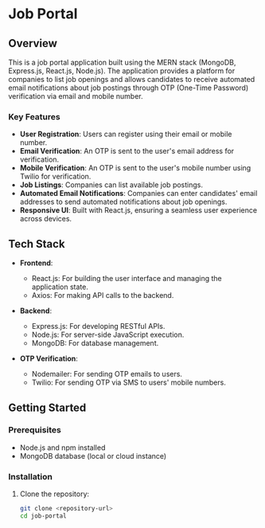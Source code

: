 # Job Portal

## Overview

This is a job portal application built using the MERN stack (MongoDB, Express.js, React.js, Node.js). The application provides a platform for companies to list job openings and allows candidates to receive automated email notifications about job postings through OTP (One-Time Password) verification via email and mobile number.

### Key Features

- **User Registration**: Users can register using their email or mobile number.
- **Email Verification**: An OTP is sent to the user's email address for verification.
- **Mobile Verification**: An OTP is sent to the user's mobile number using Twilio for verification.
- **Job Listings**: Companies can list available job postings.
- **Automated Email Notifications**: Companies can enter candidates' email addresses to send automated notifications about job openings.
- **Responsive UI**: Built with React.js, ensuring a seamless user experience across devices.

## Tech Stack

- **Frontend**: 
  - React.js: For building the user interface and managing the application state.
  - Axios: For making API calls to the backend.

- **Backend**: 
  - Express.js: For developing RESTful APIs.
  - Node.js: For server-side JavaScript execution.
  - MongoDB: For database management.

- **OTP Verification**:
  - Nodemailer: For sending OTP emails to users.
  - Twilio: For sending OTP via SMS to users' mobile numbers.

## Getting Started

### Prerequisites

- Node.js and npm installed
- MongoDB database (local or cloud instance)

### Installation

1. Clone the repository:
   ```bash
   git clone <repository-url>
   cd job-portal
